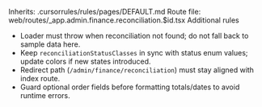 Inherits: .cursorrules/rules/pages/DEFAULT.md
Route file: web/routes/_app.admin.finance.reconciliation.$id.tsx
Additional rules
- Loader must throw when reconciliation not found; do not fall back to sample data here.
- Keep `reconciliationStatusClasses` in sync with status enum values; update colors if new states introduced.
- Redirect path (`/admin/finance/reconciliation`) must stay aligned with index route.
- Guard optional order fields before formatting totals/dates to avoid runtime errors.
